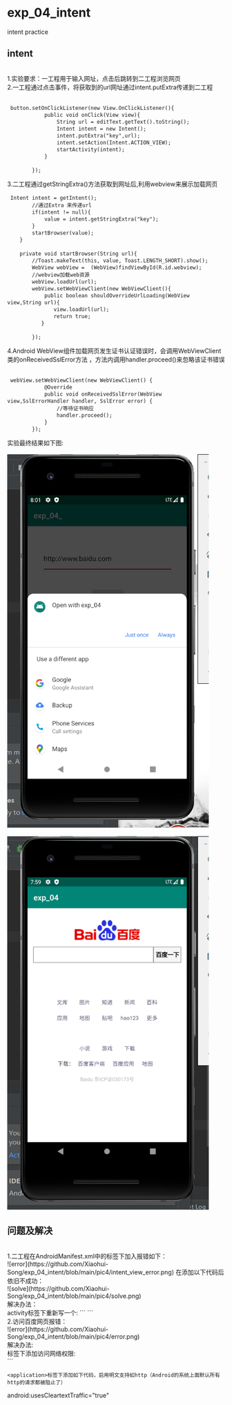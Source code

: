 # exp_04_intent
intent practice

## intent  
<br>
1.实验要求：一工程用于输入网址，点击后跳转到二工程浏览网页<br>  
2.一工程通过点击事件，将获取到的url网址通过intent.putExtra传递到二工程<br>  

```

 button.setOnClickListener(new View.OnClickListener(){
            public void onClick(View view){
                String url = editText.getText().toString();
                Intent intent = new Intent();
                intent.putExtra("key",url);
                intent.setAction(Intent.ACTION_VIEW);
                startActivity(intent);
            }

        });    
```  

3.二工程通过getStringExtra()方法获取到网址后,利用webview来展示加载网页<br>  
```
 Intent intent = getIntent();
        //通过Extra 来传递url
        if(intent != null){
            value = intent.getStringExtra("key");
        }
        startBrowser(value);
    }

    private void startBrowser(String url){
        //Toast.makeText(this, value, Toast.LENGTH_SHORT).show();
        WebView webView =  (WebView)findViewById(R.id.webview);
        //webview加载web资源
        webView.loadUrl(url);
        webView.setWebViewClient(new WebViewClient(){
            public boolean shouldOverrideUrlLoading(WebView view,String url){
               view.loadUrl(url);
               return true;
           }

        });
```  

4.Android WebView组件加载网页发生证书认证错误时，会调用WebViewClient类的onReceivedSslError方法
，方法内调用handler.proceed()来忽略该证书错误<br>  
```

 webView.setWebViewClient(new WebViewClient() {
            @Override
            public void onReceivedSslError(WebView view,SslErrorHandler handler, SslError error) {
                //等待证书响应
                handler.proceed();
            }
        });
```  

实验最终结果如下图:<br>    
![1](https://github.com/Xiaohui-Song/exp_04_intent/blob/main/pic4/web.png)<br>  
![2](https://github.com/Xiaohui-Song/exp_04_intent/blob/main/pic4/visit.png)<br>  

## 问题及解决
<br>  
1.二工程在AndroidManifest.xml中的<intent-filter>标签下加入<action android:name="android.intent.action.VIEW" />报错如下：<br>  
 ![error](https://github.com/Xiaohui-Song/exp_04_intent/blob/main/pic4/intent_view_error.png)  
 在添加以下代码后依旧不成功：<br>
 ![solve](https://github.com/Xiaohui-Song/exp_04_intent/blob/main/pic4/solve.png)<br>  
 解决办法：<br>  
 activity标签下重新写一个<intent-filter>:
 ```
 <intent-filter>
                <action android:name="android.intent.action.VIEW" />
                <category android:name="android.intent.category.DEFAULT" />
            </intent-filter>
 ```  
 <br>  
 2.访问百度网页报错：<br>  
 ![error](https://github.com/Xiaohui-Song/exp_04_intent/blob/main/pic4/error.png)<br>  
 解决办法:<br>  
 <manifest>标签下添加访问网络权限:<br>  
  ```
  <uses-permission android:name="android.permission.INTERNET" />
  
  ```
  <application>标签下添加如下代码，启用明文支持如http（Android的系统上面默认所有http的请求都被阻止了）
  ```
  android:usesCleartextTraffic="true"
  ```
  

